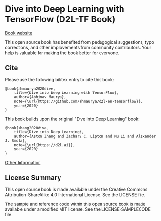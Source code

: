 # Dive into Deep Learning with TensorFlow (D2L-TF Book)

<!-- [![Build Status](http://ci.d2l.ai/job/d2l-en/job/master/badge/icon)](http://ci.d2l.ai/job/d2l-en/job/master/) -->

[Book website](https://github.com/ahmaurya/d2l-en-tensorflow)

<!-- ## Contribute ([learn how](https://d2l.ai/chapter_appendix-tools-for-deep-learning/contributing.html)) -->

This open source book has benefited from pedagogical suggestions, typo corrections, and other improvements from community contributors. Your help is valuable for making the book better for everyone.

## Cite

Please use the following bibtex entry to cite this book:

```
@book{ahmaurya2020dive,
    title={Dive into Deep Learning with TensorFlow},
    author={Abhinav Maurya},
    note={\url{https://github.com/ahmaurya/d2l-en-tensorflow}},
    year={2020}
}
```

This book builds upon the original "Dive into Deep Learning" book:

```
@book{zhang2020dive,
    title={Dive into Deep Learning},
    author={Aston Zhang and Zachary C. Lipton and Mu Li and Alexander J. Smola},
    note={\url{https://d2l.ai}},
    year={2020}
}
```

[Other Information](INFO.md)

## License Summary

This open source book is made available under the Creative Commons Attribution-ShareAlike 4.0 International License. See the LICENSE file.

The sample and reference code within this open source book is made available under a modified MIT license. See the LICENSE-SAMPLECODE file.

